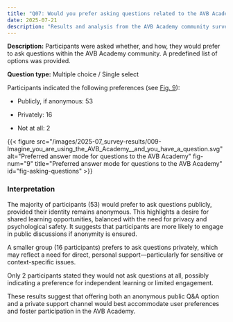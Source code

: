 ```yaml
---
title: "Q07: Would you prefer asking questions related to the AVB Academy publicly or privately?"
date: 2025-07-21
description: "Results and analysis from the AVB Academy community survey 2025"
---
```


**Description:** Participants were asked whether, and how, they would prefer to ask questions within the AVB Academy community. A predefined list of options was provided.

**Question type:** Multiple choice / Single select

<div class="text-image-container">
  <div class="text">

Participants indicated the following preferences (see [Fig. 9](#fig-asking-questions)):

- Publicly, if anonymous: 53  
- Privately: 16  
- Not at all: 2  

  </div>
  <div class="image">

{{< figure src="/images/2025-07_survey-results/009-Imagine_you_are_using_the_AVB_Academy__and_you_have_a_question.svg" alt="Preferred answer mode for questions to the AVB Academy" fig-num="9" title="Preferred answer mode for questions to the AVB Academy" id="fig-asking-questions" >}}

  </div>
</div>

### Interpretation

The majority of participants (53) would prefer to ask questions publicly, provided their identity remains anonymous. This highlights a desire for shared learning opportunities, balanced with the need for privacy and psychological safety. It suggests that participants are more likely to engage in public discussions if anonymity is ensured.

A smaller group (16 participants) prefers to ask questions privately, which may reflect a need for direct, personal support—particularly for sensitive or context-specific issues.

Only 2 participants stated they would not ask questions at all, possibly indicating a preference for independent learning or limited engagement.

These results suggest that offering both an anonymous public Q&A option and a private support channel would best accommodate user preferences and foster participation in the AVB Academy.
